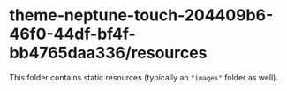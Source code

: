 # theme-neptune-touch-204409b6-46f0-44df-bf4f-bb4765daa336/resources

This folder contains static resources (typically an `"images"` folder as well).
